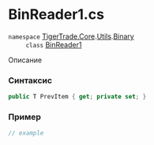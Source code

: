 
# BinReader1.cs
`namespace` [TigerTrade.Core](../../../../../TigerTrade.Core.md).[Utils](../../../../../TigerTrade.Core/Utils.md).[Binary](../../../../../TigerTrade.Core/Utils/Binary.md)  
&nbsp;&nbsp;&nbsp;&nbsp;&nbsp;&nbsp;&nbsp;&nbsp;&nbsp;`class` [BinReader1](../../BinReader1.cs.md)

Описание

### Синтаксис
```csharp
public T PrevItem { get; private set; }
```
### Пример  
```csharp
// example
```
